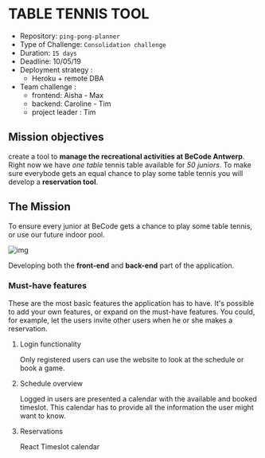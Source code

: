 # TABLE TENNIS TOOL

- Repository: `ping-pong-planner` 
- Type of Challenge: `Consolidation challenge`
- Duration: `15 days`
- Deadline: 10/05/19
- Deployment strategy : 
	- Heroku + remote DBA
- Team challenge : 
	- frontend: Aisha - Max
	- backend: Caroline - Tim
	- project leader : Tim

## Mission objectives

 create a tool to **manage the recreational activities at BeCode Antwerp**. Right now we have *one table* tennis table available for *50 juniors*. To make sure everybode gets an equal chance to play some table tennis you will develop a **reservation tool**.

## The Mission

To ensure every junior at BeCode gets a chance to play some table tennis, or use our future indoor pool.

![img](https://images.unsplash.com/photo-1518928286447-dc161b7cd6fb)

Developing both the **front-end** and **back-end** part of the application. 

### Must-have features

These are the most basic features the application has to have. It's possible to add your own features, or expand on the must-have features. You could, for example, let the users invite other users when he or she makes a reservation. 


1. Login functionality

   Only registered users can use the website to look at the schedule or book a game. 

2. Schedule overview

   Logged in users are presented a calendar with the available and booked timeslot. This calendar has to provide all the information the user might want to know.
	
3. Reservations

   React Timeslot calendar
   





	

